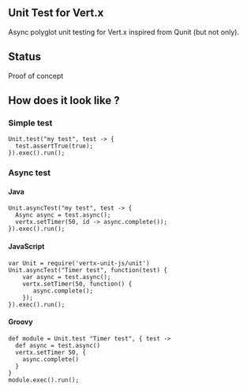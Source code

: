 ## Unit Test for Vert.x

Async polyglot unit testing for Vert.x inspired from Qunit (but not only).

## Status

Proof of concept

## How does it look like ?

### Simple test

~~~
Unit.test("my test", test -> {
  test.assertTrue(true);
}).exec().run();
~~~

### Async test

#### Java

~~~
Unit.asyncTest("my test", test -> {
  Async async = test.async();
  vertx.setTimer(50, id -> async.complete());
}).exec().run();
~~~

#### JavaScript

~~~
var Unit = require('vertx-unit-js/unit')
Unit.asyncTest("Timer test", function(test) {
    var async = test.async();
    vertx.setTimer(50, function() {
       async.complete();
    });
}).exec().run();
~~~

#### Groovy

~~~
def module = Unit.test "Timer test", { test ->
  def async = test.async()
  vertx.setTimer 50, {
    async.complete()
  }
}
module.exec().run();
~~~
